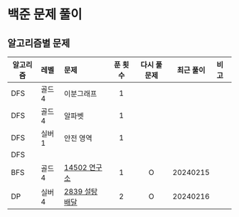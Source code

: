 # 백준 문제 풀이
## 알고리즘별 문제
| 알고리즘 | 레벨   | 문제                              | 푼 횟수 | 다시 풀 문제 |  최근 풀이   |  비고|
|------|:-----|:--------------------------------|:----:|:-------:|:--------:|:---|
| DFS  | 골드 4 | 이분그래프                           |  1   |         |          |    |
| DFS  | 골드 4 | 알파벳                             |  1   |         |          |    |
| DFS  | 실버 1 | 안전 영역                           |  1   |         |          |    |
| DFS  |      |                                 |      |         |          |    |
| BFS  | 골드 4 | [14502 연구소](./bfs/연구소/연구소.md)   |  1   |    O    | 20240215 |    |
| DP   | 실버 4 | [2839 설탕 배달](./dp/설탕배달/설탕배달.md) |  2   |    O    | 20240216 |    |
